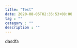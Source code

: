 ```yaml
---
title: "Test"
date: 2020-08-05T02:35:53+08:00
tag : ""
category : ""
description : ""
---
```


dasdfa